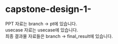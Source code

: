 # capstone-design-1-

PPT 자료는 branch -> pt에 있습니다.<br>
usecase 자료는 usecase에 있습니다.<br>
최종 결과물 자료들은 branch -> final_result에 있습니다.
